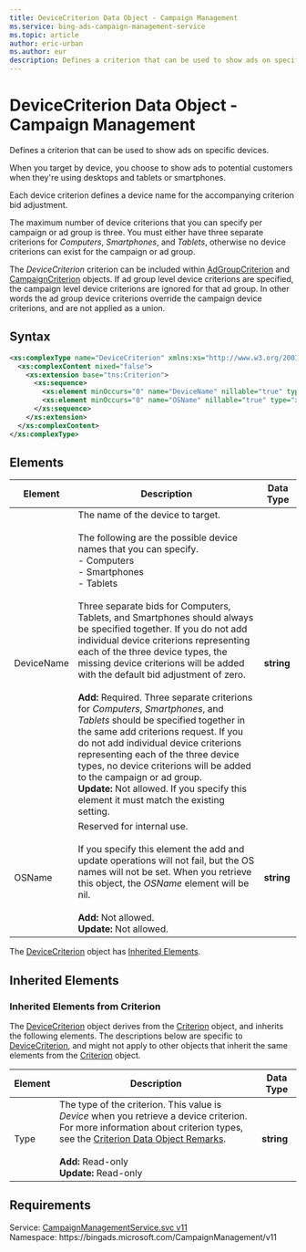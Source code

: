 ```yaml
---
title: DeviceCriterion Data Object - Campaign Management
ms.service: bing-ads-campaign-management-service
ms.topic: article
author: eric-urban
ms.author: eur
description: Defines a criterion that can be used to show ads on specific devices.
---
```

# DeviceCriterion Data Object - Campaign Management
Defines a criterion that can be used to show ads on specific devices.

When you target by device, you choose to show ads to potential customers when they're using desktops and tablets or smartphones. 

Each device criterion defines a device name for the accompanying criterion bid adjustment. 

The maximum number of device criterions that you can specify per campaign or ad group is three. You must either have three separate criterions for *Computers*, *Smartphones*, and *Tablets*, otherwise no device criterions can exist for the campaign or ad group.

The *DeviceCriterion* criterion can be included within [AdGroupCriterion](/bingads/campaign-management-service/adgroupcriterion.md) and [CampaignCriterion](/bingads/campaign-management-service/campaigncriterion.md) objects. If ad group level device criterions are specified, the campaign level device criterions are ignored for that ad group. In other words the ad group device criterions override the campaign device criterions, and are not applied as a union.   

## Syntax
```xml
<xs:complexType name="DeviceCriterion" xmlns:xs="http://www.w3.org/2001/XMLSchema">
  <xs:complexContent mixed="false">
    <xs:extension base="tns:Criterion">
      <xs:sequence>
        <xs:element minOccurs="0" name="DeviceName" nillable="true" type="xs:string" />
        <xs:element minOccurs="0" name="OSName" nillable="true" type="xs:string" />
      </xs:sequence>
    </xs:extension>
  </xs:complexContent>
</xs:complexType>
```

## <a name="elements"></a>Elements

|Element|Description|Data Type|
|-----------|---------------|-------------|
|<a name="devicename"></a>DeviceName|The name of the device to target.<br/><br/>The following are the possible device names that you can specify.<br />- Computers<br />- Smartphones<br />- Tablets<br /><br />Three separate bids for Computers, Tablets, and Smartphones should always be specified together. If you do not add individual device criterions representing each of the three device types, the missing device criterions will be added with the default bid adjustment of zero.<br /><br />**Add:** Required. Three separate criterions for *Computers*, *Smartphones*, and *Tablets* should be specified together in the same add criterions request. If you do not add individual device criterions representing each of the three device types, no device criterions will be added to the campaign or ad group.<br />**Update:** Not allowed. If you specify this element it must match the existing setting.|**string**|
|<a name="osname"></a>OSName|Reserved for internal use.<br/><br/>If you specify this element the add and update operations will not fail, but the OS names will not be set. When you retrieve this object, the *OSName* element will be nil.<br /><br />**Add:** Not allowed.<br />**Update:** Not allowed.|**string**|

The [DeviceCriterion](devicecriterion.md) object has [Inherited Elements](#inheritedelements).

## <a name="inheritedelements"></a>Inherited Elements

### <a name="inheritedelementscriterion"></a>Inherited Elements from Criterion
The [DeviceCriterion](devicecriterion.md) object derives from the [Criterion](criterion.md) object, and inherits the following elements. The descriptions below are specific to [DeviceCriterion](devicecriterion.md), and might not apply to other objects that inherit the same elements from the [Criterion](criterion.md) object.  

|Element|Description|Data Type|
|-----------|---------------|-------------|
|<a name="type"></a>Type|The type of the criterion. This value is *Device* when you retrieve a device criterion. For more information about criterion types, see the [Criterion Data Object Remarks](/bingads/campaign-management-service/criterion.md#remarks).<br/><br/>**Add:** Read-only<br/>**Update:** Read-only|**string**|

## Requirements
Service: [CampaignManagementService.svc v11](https://campaign.api.bingads.microsoft.com/Api/Advertiser/CampaignManagement/v11/CampaignManagementService.svc)  
Namespace: https\://bingads.microsoft.com/CampaignManagement/v11  

